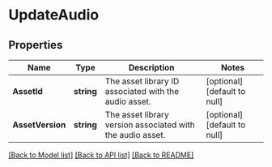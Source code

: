 # UpdateAudio

## Properties
Name | Type | Description | Notes
------------ | ------------- | ------------- | -------------
**AssetId** | **string** | The asset library ID associated with the audio asset. | [optional] [default to null]
**AssetVersion** | **string** | The asset library version associated with the audio asset. | [optional] [default to null]

[[Back to Model list]](../README.md#documentation-for-models) [[Back to API list]](../README.md#documentation-for-api-endpoints) [[Back to README]](../README.md)

